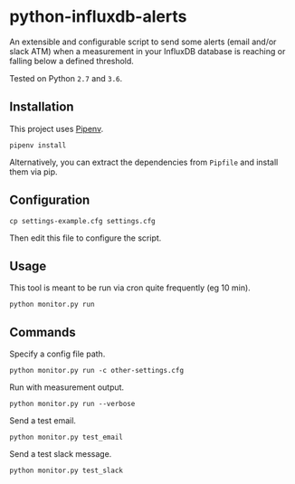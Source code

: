 # python-influxdb-alerts

An extensible and configurable script to send some alerts (email and/or slack ATM) when a measurement in your InfluxDB database is reaching or falling below a defined threshold.

Tested on Python `2.7` and `3.6`.

## Installation

This project uses [Pipenv](http://docs.pipenv.org/en/latest/).

```
pipenv install
```

Alternatively, you can extract the dependencies from `Pipfile` and install them via pip.

## Configuration

```
cp settings-example.cfg settings.cfg
```

Then edit this file to configure the script.

## Usage

This tool is meant to be run via cron quite frequently (eg 10 min).

```
python monitor.py run
```

## Commands

Specify a config file path.

```
python monitor.py run -c other-settings.cfg
```

Run with measurement output.

```
python monitor.py run --verbose
```

Send a test email.

```
python monitor.py test_email
```

Send a test slack message.

```
python monitor.py test_slack
```
